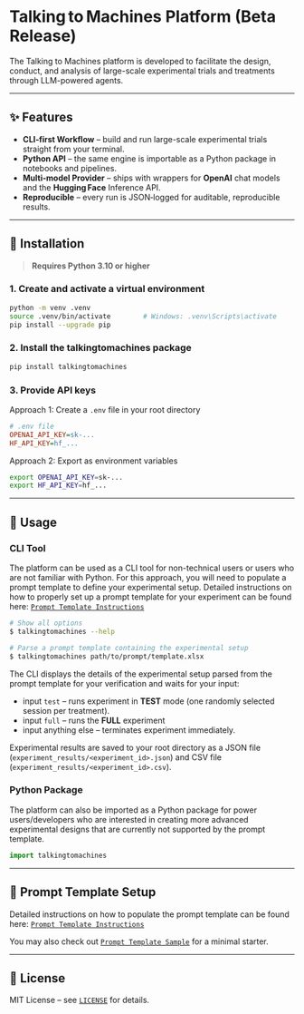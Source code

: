 # Talking to Machines Platform (Beta Release)


The Talking to Machines platform is developed to facilitate the design, conduct, and analysis of large-scale experimental trials and treatments through LLM-powered agents. 

---

## ✨ Features

* **CLI‑first Workflow** – build and run large-scale experimental trials straight from your terminal.
* **Python API** – the same engine is importable as a Python package in notebooks and pipelines.
* **Multi‑model Provider** – ships with wrappers for **OpenAI** chat models and the **Hugging Face** Inference API.
* **Reproducible** – every run is JSON‑logged for auditable, reproducible results.

---

## 🔧 Installation

> **Requires Python 3.10 or higher**

### 1. Create and activate a virtual environment

```bash
python -m venv .venv
source .venv/bin/activate        # Windows: .venv\Scripts\activate
pip install --upgrade pip
```

### 2. Install the talkingtomachines package
```bash
pip install talkingtomachines
```

### 3. Provide API keys

Approach 1: Create a `.env` file in your root directory
```ini
# .env file
OPENAI_API_KEY=sk-...
HF_API_KEY=hf_...
``` 

Approach 2: Export as environment variables 
```bash
export OPENAI_API_KEY=sk-...
export HF_API_KEY=hf_...
````

---

## 🚀 Usage

### CLI Tool

The platform can be used as a CLI tool for non-technical users or users who are not familiar with Python. For this approach, you will need to populate a prompt template to define your experimental setup. Detailed instructions on how to properly set up a prompt template for your experiment can be found here: [`Prompt Template Instructions`](https://github.com/talking-to-machines/talking-to-machines/tree/main/talkingtomachines/interface/README.md)

```bash
# Show all options
$ talkingtomachines --help

# Parse a prompt template containing the experimental setup
$ talkingtomachines path/to/prompt/template.xlsx
```

The CLI displays the details of the experimental setup parsed from the prompt template for your verification and waits for your input:

* input `test` – runs experiment in **TEST** mode (one randomly selected session per treatment).
* input `full` – runs the **FULL** experiment
* input anything else – terminates experiment immediately.

Experimental results are saved to your root directory as a JSON file (`experiment_results/<experiment_id>.json`) and CSV file (`experiment_results/<experiment_id>.csv`).

### Python Package

The platform can also be imported as a Python package for power users/developers who are interested in creating more advanced experimental designs that are currently not supported by the prompt template.

```python
import talkingtomachines
```

---

## 📄 Prompt Template Setup

Detailed instructions on how to populate the prompt template can be found here: [`Prompt Template Instructions`](https://github.com/talking-to-machines/talking-to-machines/tree/main/talkingtomachines/interface/README.md)

You may also check out [`Prompt Template Sample`](https://github.com/talking-to-machines/talking-to-machines/blob/main/demos/public_good_experiment_prompt_template_sample.xlsx) for a minimal starter.

---

## 📜 License

MIT License – see [`LICENSE`](https://github.com/talking-to-machines/talking-to-machines/blob/main/LICENSE) for details.
